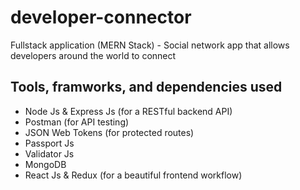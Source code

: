 # developer-connector
Fullstack application (MERN Stack) - Social network app that allows developers around the world to connect

## Tools, framworks, and dependencies used
- Node Js & Express Js (for a RESTful backend API)
- Postman (for API testing)
- JSON Web Tokens (for protected routes)
- Passport Js
- Validator Js
- MongoDB
- React Js & Redux (for a beautiful frontend workflow)